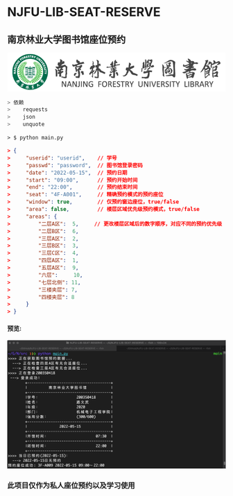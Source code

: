 # NJFU-LIB-SEAT-RESERVE
## 南京林业大学图书馆座位预约

![njfulogo](/images/logonew.png)

```python
> 依赖
>    requests
>    json
>    unquote
```

```shell
> $ python main.py
```

```json
> {
>     "userid": "userid",    // 学号
>     "passwd": "password",  // 图书馆登录密码
>     "date": "2022-05-15",  // 预约日期
>     "start": "09:00",      // 预约开始时间
>     "end": "22:00",        // 预约结束时间
>     "seat": "4F-A001",     // 精确预约模式的预约座位
>     "window": true,        // 仅预约窗边座位，true/false
>     "area": false,         // 楼层区域优先级预约模式，true/false
>     "areas": {
>         "二层A区":  5,     // 更改楼层区域后的数字顺序，对应不同的预约优先级
>         "二层B区":  6,
>         "三层A区":  2,
>         "三层B区":  3,
>         "三层C区":  4,
>         "四层A区":  1,
>         "五层A区":  9,
>         "六层":     10,
>         "七层北侧": 11,
>         "三楼夹层": 7,
>         "四楼夹层": 8
>     }
> }
```

#### 预览:
![preview](/images/preview.jpg)

### 此项目仅作为私人座位预约以及学习使用
